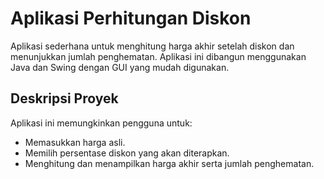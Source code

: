 # Aplikasi Perhitungan Diskon

Aplikasi sederhana untuk menghitung harga akhir setelah diskon dan menunjukkan jumlah penghematan. Aplikasi ini dibangun menggunakan Java dan Swing dengan GUI yang mudah digunakan.

## Deskripsi Proyek
Aplikasi ini memungkinkan pengguna untuk:
- Memasukkan harga asli.
- Memilih persentase diskon yang akan diterapkan.
- Menghitung dan menampilkan harga akhir serta jumlah penghematan.
